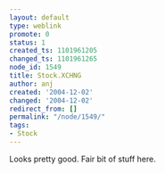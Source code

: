 ```yaml
---
layout: default
type: weblink
promote: 0
status: 1
created_ts: 1101961205
changed_ts: 1101961265
node_id: 1549
title: Stock.XCHNG
author: anj
created: '2004-12-02'
changed: '2004-12-02'
redirect_from: []
permalink: "/node/1549/"
tags:
- Stock
---
```

Looks pretty good.  Fair bit of stuff here.
